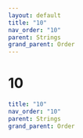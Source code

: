 ```yaml
---
layout: default
title: "10"
nav_order: "10"
parent: Strings
grand_parent: Order
---
```


# 10

```yaml
title: "10"
nav_order: "10"
parent: Strings
grand_parent: Order
```
